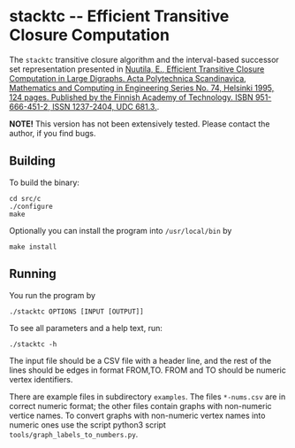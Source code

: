# stacktc -- Efficient Transitive Closure Computation

The `stacktc` transitive closure algorithm and the interval-based successor set representation presented in [Nuutila, E., Efficient Transitive Closure Computation in Large Digraphs. Acta Polytechnica Scandinavica, Mathematics and Computing in Engineering Series No. 74, Helsinki 1995, 124 pages. Published by the Finnish Academy of Technology. ISBN 951-666-451-2, ISSN 1237-2404, UDC 681.3.](docs/thesis.pdf).

**NOTE!** This version has not been extensively tested. Please contact the author, if you find bugs.

## Building

To build the binary:

```
cd src/c
./configure
make
```

Optionally you can install the program into `/usr/local/bin` by

```
make install
```

## Running

You run the program by

```
./stacktc OPTIONS [INPUT [OUTPUT]]
```

To see all parameters and a help text, run:

```
./stacktc -h
```

The input file should be a CSV file with a header line, and the rest of the lines should be edges in format FROM,TO. FROM and TO should be numeric vertex identifiers.

There are example files in subdirectory `examples`. The files `*-nums.csv` are in correct numeric format; the other files contain graphs
with non-numeric vertice names. To convert graphs with non-numeric vertex names into numeric ones use the script python3 script
`tools/graph_labels_to_numbers.py`.

